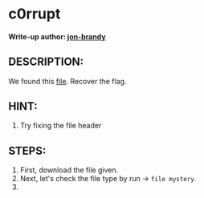 # c0rrupt
#### Write-up author: [jon-brandy](https://github.com/jon-brandy)
## DESCRIPTION:
We found this [file](). Recover the flag.
## HINT:
1. Try fixing the file header
## STEPS:
1. First, download the file given.
2. Next, let's check the file type by run -> `file mystery`.
3. 

